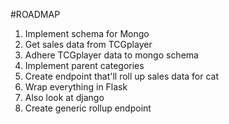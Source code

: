 #ROADMAP
1. Implement schema for Mongo
2. Get sales data from TCGplayer
3. Adhere TCGplayer data to mongo schema
4. Implement parent categories
5. Create endpoint that'll roll up sales data for cat
6. Wrap everything in Flask
7. Also look at django
8. Create generic rollup endpoint